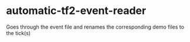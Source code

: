 # automatic-tf2-event-reader
Goes through the event file and renames the corresponding demo files to the tick(s)
